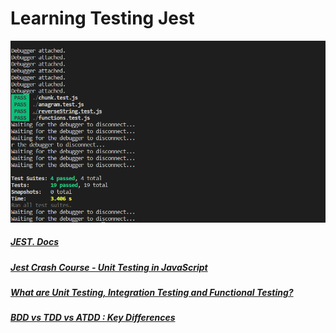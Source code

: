 # Learning Testing Jest
![](preview.png)
##### [JEST. Docs](https://jestjs.io/docs/getting-started)
##### [Jest Crash Course - Unit Testing in JavaScript](https://www.youtube.com/watch?v=7r4xVDI2vho&t=565s)
##### [What are Unit Testing, Integration Testing and Functional Testing?](https://codeutopia.net/blog/2015/04/11/what-are-unit-testing-integration-testing-and-functional-testing/)
##### [BDD vs TDD vs ATDD : Key Differences](https://www.browserstack.com/guide/tdd-vs-bdd-vs-atdd)